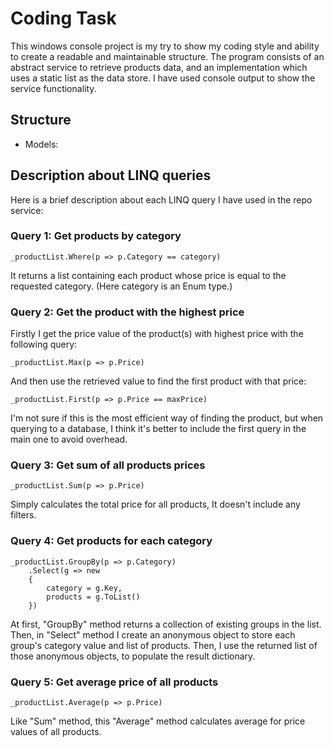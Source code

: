 # Coding Task
This windows console project is my try to show my coding style and ability to create a readable and maintainable structure.
The program consists of an abstract service to retrieve products data, and an implementation which uses a static list as the data store. I have used console output to show the service functionality.
## Structure
* Models: 
## Description about LINQ queries
Here is a brief description about each LINQ query I have used in the repo service:
### Query 1: Get products by category
```
_productList.Where(p => p.Category == category)
```
It returns a list containing each product whose price is equal to the requested category. (Here category is an Enum type.)
### Query 2: Get the product with the highest price
Firstly I get the price value of the product(s) with highest price with the following query:
```
_productList.Max(p => p.Price)
```
And then use the retrieved value to find the first product with that price:
```
_productList.First(p => p.Price == maxPrice)
```
I'm not sure if this is the most efficient way of finding the product, but when querying to a database, I think it's better to include the first query in the main one to avoid overhead.
### Query 3: Get sum of all products prices
```
_productList.Sum(p => p.Price)
```
Simply calculates the total price for all products, It doesn't include any filters.
### Query 4: Get products for each category
```
_productList.GroupBy(p => p.Category)
    .Select(g => new
    {
        category = g.Key,
        products = g.ToList()
    })
```
At first, "GroupBy" method returns a collection of existing groups in the list. Then, in "Select" method I create an anonymous object to store each group's category value and list of products.
Then, I use the returned list of those anonymous objects, to populate the result dictionary.
### Query 5: Get average price of all products
```
_productList.Average(p => p.Price)
```
Like "Sum" method, this "Average" method calculates average for price values of all products.
